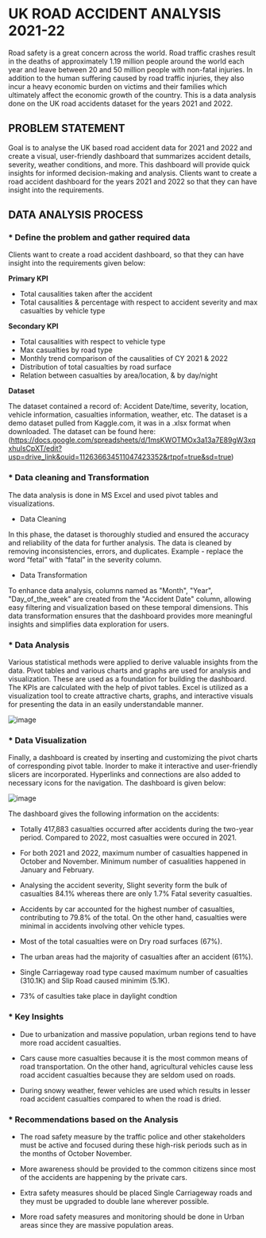 # UK ROAD ACCIDENT ANALYSIS 2021-22
Road safety is a great concern across the world. Road traffic crashes result in the deaths of approximately 1.19 million people around the world each year and leave between 20 and 50 million people with non-fatal injuries. In addition to the human suffering caused by road traffic injuries, they also incur a heavy economic burden on victims and their families which ultimately affect the economic growth of the country. This is a data analysis done on the UK road accidents dataset for the years 2021 and 2022.
## PROBLEM STATEMENT
Goal is to analyse the UK based road accident data for 2021 and 2022 and create a visual, user-friendly dashboard that summarizes accident details, severity, weather conditions, and more. This dashboard will provide quick insights for informed decision-making and analysis. Clients want to create a road accident dashboard for the years 2021 and 2022 so that they can have insight into the requirements.
## DATA ANALYSIS PROCESS
### * Define the problem and gather required data 

Clients want to create a road accident dashboard, so that they can have insight into the requirements given below:

**Primary KPI**

-	Total causalities taken after the accident
-	Total causalities & percentage with respect to accident severity and max casualties by vehicle type

**Secondary KPI**

-	Total causalities with respect to vehicle type
-	Max casualties by road type
-	Monthly trend comparison of the causalities of CY 2021 & 2022
-	Distribution of total casualties by road surface
-	Relation between casualties by area/location, & by day/night

**Dataset**

The dataset contained a record of: Accident Date/time, severity, location, vehicle information, casualties information, weather, etc. The dataset is a demo dataset pulled from Kaggle.com, it was in a .xlsx format when downloaded. The dataset can be found here: (https://docs.google.com/spreadsheets/d/1msKWOTMOx3a13a7E89gW3xqxhuIsCpXT/edit?usp=drive_link&ouid=112636634511047423352&rtpof=true&sd=true)

### * Data cleaning and Transformation

The data analysis is done in MS Excel and used pivot tables and visualizations.

* Data Cleaning

In this phase, the dataset is thoroughly studied and ensured the accuracy and reliability of the data for further analysis. The data is cleaned by removing inconsistencies, errors, and duplicates. Example - replace the word “fetal” with “fatal” in the severity column.

* Data Transformation

To enhance data analysis, columns named as "Month", "Year", "Day_of_the_week" are created from the "Accident Date" column, allowing easy filtering and visualization based on these temporal dimensions. This data transformation ensures that the dashboard provides more meaningful insights and simplifies data exploration for users.

### * Data Analysis
  
Various statistical methods were applied to derive valuable insights from the data. Pivot tables and various charts and graphs are used for analysis and visualization. These are used as a foundation for building the dashboard. The KPIs are calculated with the help of pivot tables. Excel is utilized as a visualization tool to create attractive charts, graphs, and interactive visuals for presenting the data in an easily understandable manner.

![image](https://github.com/Grace-Elsa-George/Data-Analysis/assets/122536525/184f4dab-c40a-49e6-a5ad-d5907d6e9e64)

### * Data Visualization

Finally, a dashboard is created by inserting and customizing the pivot charts of corresponding pivot table. Inorder to make it interactive and user-friendly slicers are incorporated. Hyperlinks and connections are also added to necessary icons for the navigation.
The dashboard is given below:

![image](https://github.com/Grace-Elsa-George/Data-Analysis/assets/122536525/3c10e831-1056-4d75-a371-45558cc42a18)

The dashboard gives the following information on the accidents:

-	Totally 417,883 casualties occurred after accidents during the two-year period. Compared to 2022, most casualties were occured in 2021.

-	For both 2021 and 2022, maximum number of casualties happened in October and November. Minimum number of casualities happened in January and February.

-	Analysing the accident severity, Slight severity form the bulk of casualties 84.1% whereas there are only 1.7% Fatal severity casualties.

-	Accidents by car accounted for the highest number of casualties, contributing to 79.8% of the total. On the other hand, casualties were minimal in accidents involving other vehicle types.

-	Most of the total casualties were on Dry road surfaces (67%).

-	The urban areas had the majority of casualties after an accident (61%).

-	Single Carriageway road type caused maximum number of casualties (310.1K) and Slip Road caused minimim (5.1K).

-	73% of casulties take place in daylight condtion

### * Key Insights

- Due to urbanization and massive population, urban regions tend to have more road accident casualties.

- Cars cause more casualties because it is the most common means of road transportation. On the other hand, agricultural vehicles cause less road accident casualties because they are seldom used on roads.

- During snowy weather, fewer vehicles are used which results in lesser road accident casualties compared to when the road is dried.

### * Recommendations based on the Analysis

-	The road safety measure by the traffic police and other stakeholders must be active and focused during these high-risk periods such as in the months of October November.

-	More awareness should be provided to the common citizens since most of the accidents are happening by the private cars.

-	Extra safety measures should be placed Single Carriageway roads and they must be upgraded to double lane wherever possible.

-	More road safety measures and monitoring should be done in Urban areas since they are massive population areas.




